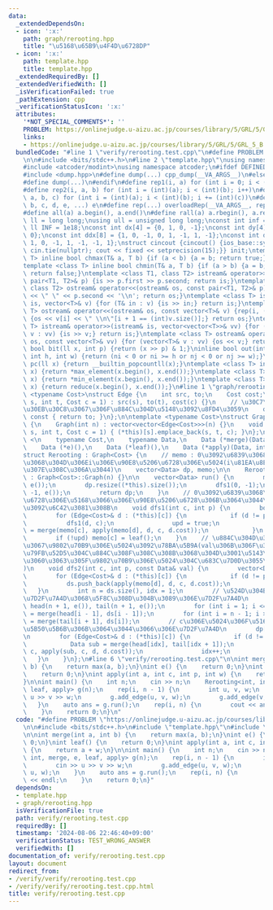 ```yaml
---
data:
  _extendedDependsOn:
  - icon: ':x:'
    path: graph/rerooting.hpp
    title: "\u5168\u65B9\u4F4D\u6728DP"
  - icon: ':x:'
    path: template.hpp
    title: template.hpp
  _extendedRequiredBy: []
  _extendedVerifiedWith: []
  _isVerificationFailed: true
  _pathExtension: cpp
  _verificationStatusIcon: ':x:'
  attributes:
    '*NOT_SPECIAL_COMMENTS*': ''
    PROBLEM: https://onlinejudge.u-aizu.ac.jp/courses/library/5/GRL/5/GRL_5_B
    links:
    - https://onlinejudge.u-aizu.ac.jp/courses/library/5/GRL/5/GRL_5_B
  bundledCode: "#line 1 \"verify/rerooting.test.cpp\"\n#define PROBLEM \"https://onlinejudge.u-aizu.ac.jp/courses/library/5/GRL/5/GRL_5_B\"\
    \n\n#include <bits/stdc++.h>\n#line 2 \"template.hpp\"\nusing namespace std;\n\
    #include <atcoder/modint>\nusing namespace atcoder;\n#ifdef DEFINED_ONLY_IN_LOCAL\n\
    #include <dump.hpp>\n#define dump(...) cpp_dump(__VA_ARGS__)\n#else\n#undef dump\n\
    #define dump(...)\n#endif\n#define rep1(i, a) for (int i = 0; i < (int)(a); i++)\n\
    #define rep2(i, a, b) for (int i = (int)(a); i < (int)(b); i++)\n#define rep3(i,\
    \ a, b, c) for (int i = (int)(a); i < (int)(b); i += (int)(c))\n#define overloadRep(a,\
    \ b, c, d, e, ...) e\n#define rep(...) overloadRep(__VA_ARGS__, rep3, rep2, rep1)(__VA_ARGS__)\n\
    #define all(a) a.begin(), a.end()\n#define rall(a) a.rbegin(), a.rend()\nusing\
    \ ll = long long;\nusing ull = unsigned long long;\nconst int inf = 1e9;\nconst\
    \ ll INF = 1e18;\nconst int dx[4] = {0, 1, 0, -1};\nconst int dy[4] = {1, 0, -1,\
    \ 0};\nconst int ddx[8] = {1, 0, -1, 0, 1, -1, 1, -1};\nconst int ddy[8] = {0,\
    \ 1, 0, -1, 1, -1, -1, 1};\nstruct cincout {cincout() {ios_base::sync_with_stdio(false);\
    \ cin.tie(nullptr); cout << fixed << setprecision(15);}} init;\ntemplate <class\
    \ T> inline bool chmax(T& a, T b) {if (a < b) {a = b; return true;} return false;}\n\
    template <class T> inline bool chmin(T& a, T b) {if (a > b) {a = b; return true;}\
    \ return false;}\ntemplate <class T1, class T2> istream& operator>>(istream& is,\
    \ pair<T1, T2>& p) {is >> p.first >> p.second; return is;}\ntemplate <class T1,\
    \ class T2> ostream& operator<<(ostream& os, const pair<T1, T2>& p) {os << p.first\
    \ << \" \" << p.second << '\\n'; return os;}\ntemplate <class T> istream& operator>>(istream&\
    \ is, vector<T>& v) {for (T& in : v) {is >> in;} return is;}\ntemplate <class\
    \ T> ostream& operator<<(ostream& os, const vector<T>& v) {rep(i, (int)v.size())\
    \ {os << v[i] << \" \\n\"[i + 1 == (int)v.size()];} return os;}\ntemplate <class\
    \ T> istream& operator>>(istream& is, vector<vector<T>>& vv) {for (vector<T>&\
    \ v : vv) {is >> v;} return is;}\ntemplate <class T> ostream& operator<<(ostream&\
    \ os, const vector<T>& vv) {for (vector<T>& v : vv) {os << v;} return os;}\ninline\
    \ bool bit(ll x, int p) {return (x >> p) & 1;}\ninline bool out(int ni, int nj,\
    \ int h, int w) {return (ni < 0 or ni >= h or nj < 0 or nj >= w);}\ninline int\
    \ pc(ll x) {return __builtin_popcountll(x);}\ntemplate <class T> inline T max(vector<T>\
    \ x) {return *max_element(x.begin(), x.end());}\ntemplate <class T> inline T min(vector<T>\
    \ x) {return *min_element(x.begin(), x.end());}\ntemplate <class T> inline T sum(vector<T>\
    \ x) {return reduce(x.begin(), x.end());}\n#line 1 \"graph/rerooting.hpp\"\ntemplate\
    \ <typename Cost>\nstruct Edge {\n    int src, to;\n    Cost cost;\n    Edge(int\
    \ s, int t, Cost c = 1) : src(s), to(t), cost(c) {}\n    // \u30C7\u30D5\u30A9\
    \u30EB\u30C8\u3067\u306F\u884C\u304D\u5148\u3092\u8FD4\u3059\n    operator int()\
    \ const { return to; }\n};\n\ntemplate <typename Cost>\nstruct Graph : vector<vector<Edge<Cost>>>\
    \ {\n    Graph(int n) : vector<vector<Edge<Cost>>>(n) {}\n    void add_edge(int\
    \ s, int t, Cost c = 1) { (*this)[s].emplace_back(s, t, c); }\n};\n\ntemplate\
    \ <\n    typename Cost,\n    typename Data,\n    Data (*merge)(Data, Data),\n\
    \    Data (*e)(),\n    Data (*leaf)(),\n    Data (*apply)(Data, int, int, Cost)>\n\
    struct Rerooting : Graph<Cost> {\n    // memo : 0\u3092\u6839\u3068\u3057\u305F\
    \u3068\u304D\u306Ei\u306E\u90E8\u5206\u6728\u306E\u5024(i\u81EA\u8EAB\u306F\u542B\
    \u307E\u308C\u306A\u3044)\n    vector<Data> dp, memo;\n\n    Rerooting(int n)\
    \ : Graph<Cost>::Graph(n) {}\n\n    vector<Data> run() {\n        memo.resize((*this).size(),\
    \ e());\n        dp.resize((*this).size());\n        dfs1(0, -1);\n        dfs2(0,\
    \ -1, e());\n        return dp;\n    }\n    // 0\u3092\u6839\u3068\u3057\u305F\
    \u6728\u306E\u5168\u3066\u306E\u90E8\u5206\u6728\u306B\u3064\u3044\u3066\u5024\
    \u3092\u6C42\u3081\u308B\n    void dfs1(int c, int p) {\n        bool upd = false;\n\
    \        for (Edge<Cost>& d : (*this)[c]) {\n            if (d != p) {\n     \
    \           dfs1(d, c);\n                upd = true;\n                memo[c]\
    \ = merge(memo[c], apply(memo[d], d, c, d.cost));\n            }\n        }\n\
    \        if (!upd) memo[c] = leaf();\n    }\n    // \u884C\u304D\u304C\u3051\u9806\
    \u3067\u9802\u70B9\u306E\u5024\u3092\u78BA\u5B9A(val\u306B\u306F\u3001\u6839\u306E\
    \u79FB\u52D5\u304C\u884C\u308F\u308C\u308B\u3068\u304D\u3001\u5143\u3005\u6839\
    \u3060\u3063\u305F\u9802\u70B9\u306E\u5024\u304C\u683C\u7D0D\u3055\u308C\u308B\
    )\n    void dfs2(int c, int p, const Data& val) {\n        vector<Data> ds{val};\n\
    \        for (Edge<Cost>& d : (*this)[c]) {\n            if (d != p) {\n     \
    \           ds.push_back(apply(memo[d], d, c, d.cost));\n            }\n     \
    \   }\n        int n = ds.size(), idx = 1;\n        // \u524D\u304B\u3089\u306E\
    \u7D2F\u7A4D\u3068\u5F8C\u308D\u304B\u3089\u306E\u7D2F\u7A4D\n        vector<Data>\
    \ head(n + 1, e()), tail(n + 1, e());\n        for (int i = 1; i <= n; i++) head[i]\
    \ = merge(head[i - 1], ds[i - 1]);\n        for (int i = n - 1; i >= 0; i--) tail[i]\
    \ = merge(tail[i + 1], ds[i]);\n        // c\u306E\u5024\u306F\u5168\u3066\u306E\
    \u5B50\u5B6B\u306B\u3064\u3044\u3066\u306E\u7D2F\u7A4D\n        dp[c] = head[n];\n\
    \n        for (Edge<Cost>& d : (*this)[c]) {\n            if (d != p) {\n    \
    \            Data sub = merge(head[idx], tail[idx + 1]);\n                dfs2(d,\
    \ c, apply(sub, c, d, d.cost));\n                idx++;\n            }\n     \
    \   }\n    }\n};\n#line 6 \"verify/rerooting.test.cpp\"\n\nint merge(int a, int\
    \ b) {\n    return max(a, b);\n}\nint e() {\n    return 0;\n}\nint leaf() {\n\
    \    return 0;\n}\nint apply(int a, int c, int p, int w) {\n    return a + w;\n\
    }\n\nint main() {\n    int n;\n    cin >> n;\n    Rerooting<int, int, merge, e,\
    \ leaf, apply> g(n);\n    rep(i, n - 1) {\n        int u, v, w;\n        cin >>\
    \ u >> v >> w;\n        g.add_edge(u, v, w);\n        g.add_edge(v, u, w);\n \
    \   }\n    auto ans = g.run();\n    rep(i, n) {\n        cout << ans[i] << endl;\n\
    \    }\n    return 0;\n}\n"
  code: "#define PROBLEM \"https://onlinejudge.u-aizu.ac.jp/courses/library/5/GRL/5/GRL_5_B\"\
    \n\n#include <bits/stdc++.h>\n#include \"template.hpp\"\n#include \"graph/rerooting.hpp\"\
    \n\nint merge(int a, int b) {\n    return max(a, b);\n}\nint e() {\n    return\
    \ 0;\n}\nint leaf() {\n    return 0;\n}\nint apply(int a, int c, int p, int w)\
    \ {\n    return a + w;\n}\n\nint main() {\n    int n;\n    cin >> n;\n    Rerooting<int,\
    \ int, merge, e, leaf, apply> g(n);\n    rep(i, n - 1) {\n        int u, v, w;\n\
    \        cin >> u >> v >> w;\n        g.add_edge(u, v, w);\n        g.add_edge(v,\
    \ u, w);\n    }\n    auto ans = g.run();\n    rep(i, n) {\n        cout << ans[i]\
    \ << endl;\n    }\n    return 0;\n}"
  dependsOn:
  - template.hpp
  - graph/rerooting.hpp
  isVerificationFile: true
  path: verify/rerooting.test.cpp
  requiredBy: []
  timestamp: '2024-08-06 22:46:40+09:00'
  verificationStatus: TEST_WRONG_ANSWER
  verifiedWith: []
documentation_of: verify/rerooting.test.cpp
layout: document
redirect_from:
- /verify/verify/rerooting.test.cpp
- /verify/verify/rerooting.test.cpp.html
title: verify/rerooting.test.cpp
---
```

